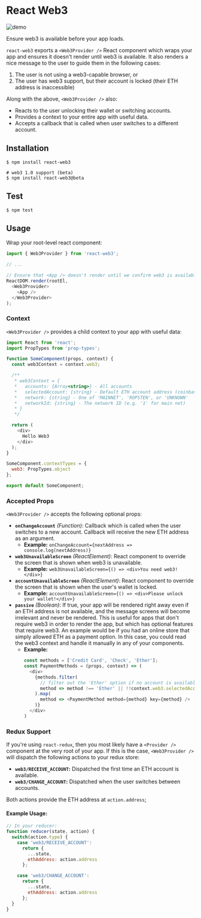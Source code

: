 # React Web3

![demo](https://d3vv6lp55qjaqc.cloudfront.net/items/0x0U0Y2G3W3L3R203l2X/Screen%20Recording%202017-07-30%20at%2005.07%20AM.gif?X-CloudApp-Visitor-Id=1754851&v=759f0b27)

Ensure web3 is available before your app loads.

`react-web3` exports a `<Web3Provider />` React component which wraps your app
and ensures it doesn't render until web3 is available. It also renders a nice
message to the user to guide them in the following cases:

1. The user is not using a web3-capable browser, or
2. The user has web3 support, but their account is locked (their ETH address is inaccessible)

Along with the above, `<Web3Provider />` also:

 * Reacts to the user unlocking their wallet or switching accounts.
 * Provides a context to your entire app with useful data.
 * Accepts a callback that is called when user switches to a different account.


## Installation

```
$ npm install react-web3

# web3 1.0 support (beta)
$ npm install react-web3@beta
```

## Test

```
$ npm test
```

## Usage

Wrap your root-level react component:

```js
import { Web3Provider } from 'react-web3';

// ...

// Ensure that <App /> doesn't render until we confirm web3 is available
ReactDOM.render(rootEl,
  <Web3Provider>
    <App />
  </Web3Provider>
);
```

### Context

`<Web3Provider />` provides a child context to your app with useful data:

```js
import React from 'react';
import PropTypes from 'prop-types';

function SomeComponent(props, context) {
  const web3Context = context.web3;

  /**
   * web3Context = {
   *   accounts: {Array<string>} - All accounts
   *   selectedAccount: {string} - Default ETH account address (coinbase)
   *   network: {string} - One of 'MAINNET', 'ROPSTEN', or 'UNKNOWN'
   *   networkId: {string} - The network ID (e.g. '1' for main net)
   * }
   */

  return (
    <div>
      Hello Web3
    </div>
  );
}

SomeComponent.contextTypes = {
  web3: PropTypes.object
};

export default SomeComponent;
```

### Accepted Props

`<Web3Provider />` accepts the following optional props:

  * **`onChangeAccount`** *(Function)*:  Callback which is called when the user switches to
  a new account. Callback will receive the new ETH address as an argument.
    * **Example:** `onChangeAccount={nextAddress => console.log(nextAddress)}`
  * **`web3UnavailableScreen`** *(ReactElement)*: React component to override the screen that is
  shown when web3 is unavailable.
    * **Example:** `web3UnavailableScreen={() => <div>You need web3!</div>}`
  * **`accountUnavailableScreen`** *(ReactElement)*: React component to override the screen that
  is shown when the user's wallet is locked.
    * **Example:** `accountUnavailableScreen={() => <div>Please unlock your wallet!</div>}`
  * **`passive`** *(Boolean)*: If true, your app will be rendered right away
  even if an ETH address is not available, and the message screens will become
  irrelevant and never be rendered. This is useful for apps that don't
  require web3 in order to render the app, but which has optional features that
  require web3. An example would be if you had an online store that simply
  allowed ETH as a payment option. In this case, you could read the web3 context
  and handle it manually in any of your components.
    * **Example:**
      ```js
      const methods = ['Credit Card', 'Check', 'Ether'];
      const PaymentMethods = (props, context) => (
        <div>
          {methods.filter(
            // filter out the 'Ether' option if no account is available
            method => method !== 'Ether' || !!context.web3.selectedAccount
          ).map(
            method => <PaymentMethod method={method} key={method} />
          )}
        </div>
      )
      ```

### Redux Support

If you're using `react-redux`, then you most likely have a `<Provider />`
component at the very root of your app. If this is the case, `<Web3Provider />`
will dispatch the following actions to your redux store:

* **`web3/RECEIVE_ACCOUNT`:** Dispatched the first time an ETH account is
available.
* **`web3/CHANGE_ACCOUNT`:** Dispatched when the user switches between accounts.

Both actions provide the ETH address at `action.address`;

#### Example Usage:

```js
// In your reducer:
function reducer(state, action) {
  switch(action.type) {
    case 'web3/RECEIVE_ACCOUNT':
      return {
        ...state,
        ethAddress: action.address
      };

    case 'web3/CHANGE_ACCOUNT':
      return {
        ...state,
        ethAddress: action.address
      };
  }
}
```
